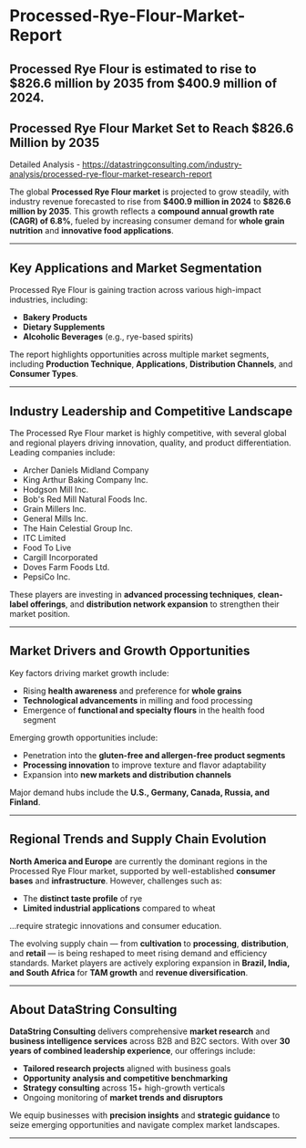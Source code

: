 # Processed-Rye-Flour-Market-Report
 Processed Rye Flour is estimated to rise to $826.6 million by 2035 from $400.9 million of 2024. 
---

## **Processed Rye Flour Market Set to Reach \$826.6 Million by 2035**

Detailed Analysis - https://datastringconsulting.com/industry-analysis/processed-rye-flour-market-research-report

The global **Processed Rye Flour market** is projected to grow steadily, with industry revenue forecasted to rise from **\$400.9 million in 2024** to **\$826.6 million by 2035**. This growth reflects a **compound annual growth rate (CAGR) of 6.8%**, fueled by increasing consumer demand for **whole grain nutrition** and **innovative food applications**.

---

## **Key Applications and Market Segmentation**

Processed Rye Flour is gaining traction across various high-impact industries, including:

* **Bakery Products**
* **Dietary Supplements**
* **Alcoholic Beverages** (e.g., rye-based spirits)

The report highlights opportunities across multiple market segments, including **Production Technique**, **Applications**, **Distribution Channels**, and **Consumer Types**.

---

## **Industry Leadership and Competitive Landscape**

The Processed Rye Flour market is highly competitive, with several global and regional players driving innovation, quality, and product differentiation. Leading companies include:

* Archer Daniels Midland Company
* King Arthur Baking Company Inc.
* Hodgson Mill Inc.
* Bob's Red Mill Natural Foods Inc.
* Grain Millers Inc.
* General Mills Inc.
* The Hain Celestial Group Inc.
* ITC Limited
* Food To Live
* Cargill Incorporated
* Doves Farm Foods Ltd.
* PepsiCo Inc.

These players are investing in **advanced processing techniques**, **clean-label offerings**, and **distribution network expansion** to strengthen their market position.

---

## **Market Drivers and Growth Opportunities**

Key factors driving market growth include:

* Rising **health awareness** and preference for **whole grains**
* **Technological advancements** in milling and food processing
* Emergence of **functional and specialty flours** in the health food segment

Emerging growth opportunities include:

* Penetration into the **gluten-free and allergen-free product segments**
* **Processing innovation** to improve texture and flavor adaptability
* Expansion into **new markets and distribution channels**

Major demand hubs include the **U.S., Germany, Canada, Russia, and Finland**.

---

## **Regional Trends and Supply Chain Evolution**

**North America and Europe** are currently the dominant regions in the Processed Rye Flour market, supported by well-established **consumer bases** and **infrastructure**. However, challenges such as:

* The **distinct taste profile** of rye
* **Limited industrial applications** compared to wheat

...require strategic innovations and consumer education.

The evolving supply chain — from **cultivation** to **processing**, **distribution**, and **retail** — is being reshaped to meet rising demand and efficiency standards. Market players are actively exploring expansion in **Brazil, India, and South Africa** for **TAM growth** and **revenue diversification**.

---

## **About DataString Consulting**

**DataString Consulting** delivers comprehensive **market research** and **business intelligence services** across B2B and B2C sectors. With over **30 years of combined leadership experience**, our offerings include:

* **Tailored research projects** aligned with business goals
* **Opportunity analysis and competitive benchmarking**
* **Strategy consulting** across 15+ high-growth verticals
* Ongoing monitoring of **market trends and disruptors**

We equip businesses with **precision insights** and **strategic guidance** to seize emerging opportunities and navigate complex market landscapes.

---

